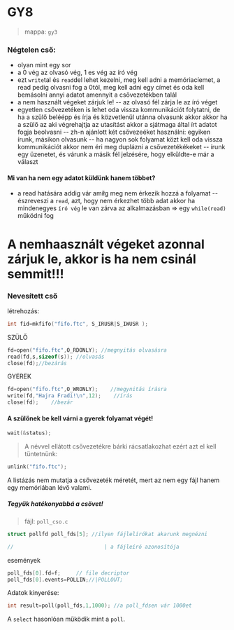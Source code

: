 # GY8
> mappa: `gy3`

### Négtelen cső:
- olyan mint egy sor
- a 0 vég az olvasó vég, 1 es vég az író vég
- ezt `write`tal és `read`del lehet kezelni, meg kell adni a memóriacíemet, a read pedig olvasni fog a 0tól, meg kell adni egy címet és oda kell bemásolni annyi adatot amennyit a csővezetékben talál
- a nem használt végeket zárjuk le!
-- az olvasó fél zárja le az író véget
- egyetlen csővezetéken is lehet oda vissza kommunikációt folytatni, de ha a szülő beléépp és írja és közvetlenül utánna olvasunk akkor akkor ha a szülő az aki végrehajtja az utasítást akkor a sjátmaga által írt adatot fogja beolvasni
-- zh-n ajánlott két csővezeéket használni: egyiken írunk, másikon olvasunk
-- ha nagyon sok folyamat közt kell oda vissza kommunikációt akkor nem éri meg duplázni a csővezetékékeket
-- írunk egy üzenetet, és várunk a másik fél jelzésére, hogy elküldte-e már a választ

#### Mi van ha nem egy adatot küldünk hanem többet?
- a read hatására addig vár amíłg meg nem érkezik hozzá a folyamat
-- észreveszi a `read`, azt, hogy nem érkezhet több adat akkor ha mindenegyes `író vég` le van zárva az alkalmazásban
=> egy `while(read)` működni fog

# A nemhaasznált végeket azonnal zárjuk le, akkor is ha nem csinál semmit!!!

### Nevesített cső
létrehozás:
````C
int fid=mkfifo("fifo.ftc", S_IRUSR|S_IWUSR );
````

SZÜLŐ
````C
fd=open("fifo.ftc",O_RDONLY); //megnyitás olvasásra
read(fd,s,sizeof(s)); //olvasás
close(fd);//bezárás
````

GYEREK
````C
fd=open("fifo.ftc",O_WRONLY);    //megynitás írásra
write(fd,"Hajra Fradi!\n",12);    //írás
close(fd);    //bezár
````
#### A szülőnek be kell várni a gyerek folyamat végét!
````C
wait(&status);
````
> A névvel ellátott csővezetékre bárki rácsatlakozhat ezért azt el kell tüntetnünk:
````C
unlink("fifo.ftc");
`````
A listázás nem mutatja a csővezeték méretét, mert az nem egy fájl hanem egy memóriában lévő valami.

##### Tegyük hatékonyabbá a csövet!
> fájl: `poll_cso.c`

````C
struct pollfd poll_fds[5]; //ilyen fájlelírókat akarunk megnézni

//                             | a fájleíró azonosítója
`````
események
`````C
poll_fds[0].fd=f;     // file decriptor
poll_fds[0].events=POLLIN;//|POLLOUT;
`````
Adatok kinyerése:
````C
int result=poll(poll_fds,1,1000); //a poll_fdsen vár 1000et
`````

A `select` hasonlóan működik mint a `poll`.

